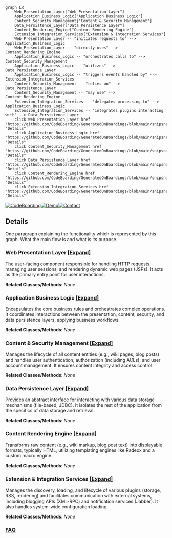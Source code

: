 ```mermaid
graph LR
    Web_Presentation_Layer["Web Presentation Layer"]
    Application_Business_Logic["Application Business Logic"]
    Content_Security_Management["Content & Security Management"]
    Data_Persistence_Layer["Data Persistence Layer"]
    Content_Rendering_Engine["Content Rendering Engine"]
    Extension_Integration_Services["Extension & Integration Services"]
    Web_Presentation_Layer -- "initiates requests to" --> Application_Business_Logic
    Web_Presentation_Layer -- "directly uses" --> Content_Rendering_Engine
    Application_Business_Logic -- "orchestrates calls to" --> Content_Security_Management
    Application_Business_Logic -- "utilizes" --> Data_Persistence_Layer
    Application_Business_Logic -- "triggers events handled by" --> Extension_Integration_Services
    Content_Security_Management -- "relies on" --> Data_Persistence_Layer
    Content_Security_Management -- "may use" --> Content_Rendering_Engine
    Extension_Integration_Services -- "delegates processing to" --> Application_Business_Logic
    Extension_Integration_Services -- "integrates plugins interacting with" --> Data_Persistence_Layer
    click Web_Presentation_Layer href "https://github.com/CodeBoarding/GeneratedOnBoardings/blob/main/snipsnap/Web_Presentation_Layer.md" "Details"
    click Application_Business_Logic href "https://github.com/CodeBoarding/GeneratedOnBoardings/blob/main/snipsnap/Application_Business_Logic.md" "Details"
    click Content_Security_Management href "https://github.com/CodeBoarding/GeneratedOnBoardings/blob/main/snipsnap/Content_Security_Management.md" "Details"
    click Data_Persistence_Layer href "https://github.com/CodeBoarding/GeneratedOnBoardings/blob/main/snipsnap/Data_Persistence_Layer.md" "Details"
    click Content_Rendering_Engine href "https://github.com/CodeBoarding/GeneratedOnBoardings/blob/main/snipsnap/Content_Rendering_Engine.md" "Details"
    click Extension_Integration_Services href "https://github.com/CodeBoarding/GeneratedOnBoardings/blob/main/snipsnap/Extension_Integration_Services.md" "Details"
```

[![CodeBoarding](https://img.shields.io/badge/Generated%20by-CodeBoarding-9cf?style=flat-square)](https://github.com/CodeBoarding/CodeBoarding)[![Demo](https://img.shields.io/badge/Try%20our-Demo-blue?style=flat-square)](https://www.codeboarding.org/demo)[![Contact](https://img.shields.io/badge/Contact%20us%20-%20contact@codeboarding.org-lightgrey?style=flat-square)](mailto:contact@codeboarding.org)

## Details

One paragraph explaining the functionality which is represented by this graph. What the main flow is and what is its purpose.

### Web Presentation Layer [[Expand]](./Web_Presentation_Layer.md)
The user-facing component responsible for handling HTTP requests, managing user sessions, and rendering dynamic web pages (JSPs). It acts as the primary entry point for user interactions.


**Related Classes/Methods**: _None_

### Application Business Logic [[Expand]](./Application_Business_Logic.md)
Encapsulates the core business rules and orchestrates complex operations. It coordinates interactions between the presentation, content, security, and data persistence layers, applying business workflows.


**Related Classes/Methods**: _None_

### Content & Security Management [[Expand]](./Content_Security_Management.md)
Manages the lifecycle of all content entities (e.g., wiki pages, blog posts) and handles user authentication, authorization (including ACLs), and user account management. It ensures content integrity and access control.


**Related Classes/Methods**: _None_

### Data Persistence Layer [[Expand]](./Data_Persistence_Layer.md)
Provides an abstract interface for interacting with various data storage mechanisms (file-based, JDBC). It isolates the rest of the application from the specifics of data storage and retrieval.


**Related Classes/Methods**: _None_

### Content Rendering Engine [[Expand]](./Content_Rendering_Engine.md)
Transforms raw content (e.g., wiki markup, blog post text) into displayable formats, typically HTML, utilizing templating engines like Radeox and a custom macro engine.


**Related Classes/Methods**: _None_

### Extension & Integration Services [[Expand]](./Extension_Integration_Services.md)
Manages the discovery, loading, and lifecycle of various plugins (storage, RSS, rendering) and facilitates communication with external systems, including blogging APIs (XML-RPC) and notification services (Jabber). It also handles system-wide configuration loading.


**Related Classes/Methods**: _None_



### [FAQ](https://github.com/CodeBoarding/GeneratedOnBoardings/tree/main?tab=readme-ov-file#faq)